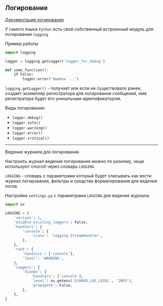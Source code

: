 Логирование
---

[Документация логирования](https://djangodoc.ru/3.2/topics/logging/)

У самого языка `Python` есть свой собственный встроенный модуль для
логирования `logging`

Пример работы
```python
import logging

logger = logging.getLogger('logger_for_debug')

def some_function():
    if False:
        logger.error('Ошибка ...')
```

`logging.getLogger()` - получает или если не существовало ранее, создает 
экземпляр регистратора для логирования сообщений, имя регистратора будет 
его уникальным идентификатором.

Виды логирования:

- `logger.debug()`
- `logger.info()`
- `logger.warning()`
- `logger.error()`
- `logger.critical()`

---
Ведение журнала для логирования.

Настроить журнал ведения логирования можно по разному, чаще используют
способ через словарь `LOGGING`. 

`LOGGING` - словарь с параметрами который будет описывать как вести журнал
логирования, фильтры и средства форматирования для ведения логов.

Настройки `settings.py` с параметрами `LOGGING` для ведения журнала:
```python
import os

LOGGING = {
    'version': 1,
    'disable_existing_loggers': False,
    'handlers': {
        'console': {
            'class': 'logging.StreamHandler',
        },
    },
    'root': {
        'handlers': ['console'],
        'level': 'WARNING',
    },
    'loggers': {
        'django': {
            'handlers': ['console'],
            'level': os.getenv('DJANGO_LOG_LEVEL', 'INFO'),
            'propagate': False,
        },
    },
}
```

